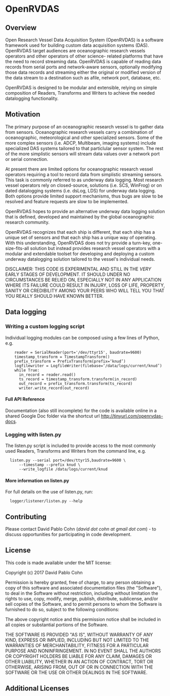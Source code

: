 # OpenRVDAS

## Overview

Open Research Vessel Data Acquisition System (OpenRVDAS) is a 
software framework used for building custom data acquisition 
systems (DAS).  OpenRVDAS target audiences are oceanographic 
research vessels operators and other operators of other science-
related platforms that have the need to record streaming data. 
OpenRVDAS is capable of reading data records from serial ports and 
network-aware sensors, optionally modifying those data records and 
streaming either the original or modified version of the data 
stream to a destination such as afile, network port, database, etc.

OpenRVDAS is designed to be modular and extensible, relying on simple
composition of Readers, Transforms and Writers to achieve the needed
datalogging functionality.

## Motivation

The primary purpose of an oceanographic research vessel is to gather
data from sensors. Oceanographic research vessels carry a combination 
of oceanographic, meteorological and other specialized sensors. Some 
of the more complex sensors (i.e. ADCP, Multibeam, imaging systems) 
include specialized DAS systems tailored to that particlular sensor 
system.  The rest of the more simplistic sensors will stream data 
values over a network port or serial connection.

At present there are limited options for oceanographic research 
vessel operators requiring a tool to record data from simplistic 
streaming sensors. This task is commonly referred to as underway data
logging.  Most research vessel operators rely on closed-source, 
solutions (i.e. SCS, WinFrog) or on dated datalogging systems (i.e. 
dsLog, LDS) for underway data logging.  Both options provide limited 
support mechanisms, thus bugs are slow to be resolved and feature 
requests are slow to be implemented.

OpenRVDAS hopes to provide an alternative underway data logging 
solution that is defined, developed and maintained by the global
oceanographic research community.

OpenRVDAS recognizes that each ship is different, that each ship has a
unique set of sensors and that each ship has a unique way of operating.  
With this understanding, OpenRVDAS does not try provide a turn-key, one-
size-fits-all solution but instead provides research vessel operators 
with a modular and extendable toolset for developing and deploying a custom
underway datalogging solution tailored to the vessel's individual needs.

DISCLAIMER: THIS CODE IS EXPERIMENTAL AND STILL IN THE *VERY* EARLY
STAGES OF DEVELOPMENT. IT SHOULD UNDER NO CIRCUMSTANCES BE RELIED ON,
ESPECIALLY NOT IN ANY APPLICATION WHERE ITS FAILURE COULD RESULT IN
INJURY, LOSS OF LIFE, PROPERTY, SANITY OR CREDIBILITY AMONG YOUR PEERS
WHO WILL TELL YOU THAT YOU REALLY SHOULD HAVE KNOWN BETTER.

## Data logging

### Writing a custom logging script
Individual logging modules can be composed using a few lines of
Python, e.g.

```
    reader = SerialReader(port='/dev/ttyr15', baudrate=9600)
    timestamp_transform = TimestampTransform()
    prefix_transform = PrefixTransform(prefix=‘knud’)
    logfilewriter = LogfileWriter(filebase=‘/data/logs/current/knud’)
    while True:
      in_record = reader.read()
      ts_record = timestamp_transform.transform(in_record)
      out_record = prefix_transform.transform(ts_record)
      writer.write_record(out_record)
```

#### Full API Reference
Documentation (also still incomplete) for the code is available online
in a shared Google Doc folder via the shortcut url
<http://tinyurl.com/openrvdas-docs>.

### Logging with listen.py
The listen.py script is included to provide access to the most
commonly used Readers, Transforms and Writers from the command line,
e.g.
```
  listen.py --serial port=/dev/ttyr15,baudrate=9600 \
      --timestamp --prefix knud \
      --write_logfile /data/logs/current/knud
```
#### More information on listen.py
For full details on the use of listen.py, run:
```
  logger/listener/listen.py --help
```

## Contributing

Please contact David Pablo Cohn (*david dot cohn at gmail dot com*) - to discuss
opportunities for participating in code development.

## License

This code is made available under the MIT license:

Copyright (c) 2017 David Pablo Cohn

Permission is hereby granted, free of charge, to any person obtaining a copy
of this software and associated documentation files (the "Software"), to deal
in the Software without restriction, including without limitation the rights
to use, copy, modify, merge, publish, distribute, sublicense, and/or sell
copies of the Software, and to permit persons to whom the Software is
furnished to do so, subject to the following conditions:

The above copyright notice and this permission notice shall be included in all
copies or substantial portions of the Software.

THE SOFTWARE IS PROVIDED "AS IS", WITHOUT WARRANTY OF ANY KIND, EXPRESS OR
IMPLIED, INCLUDING BUT NOT LIMITED TO THE WARRANTIES OF MERCHANTABILITY,
FITNESS FOR A PARTICULAR PURPOSE AND NONINFRINGEMENT. IN NO EVENT SHALL THE
AUTHORS OR COPYRIGHT HOLDERS BE LIABLE FOR ANY CLAIM, DAMAGES OR OTHER
LIABILITY, WHETHER IN AN ACTION OF CONTRACT, TORT OR OTHERWISE, ARISING FROM,
OUT OF OR IN CONNECTION WITH THE SOFTWARE OR THE USE OR OTHER DEALINGS IN THE
SOFTWARE.

## Additional Licenses
